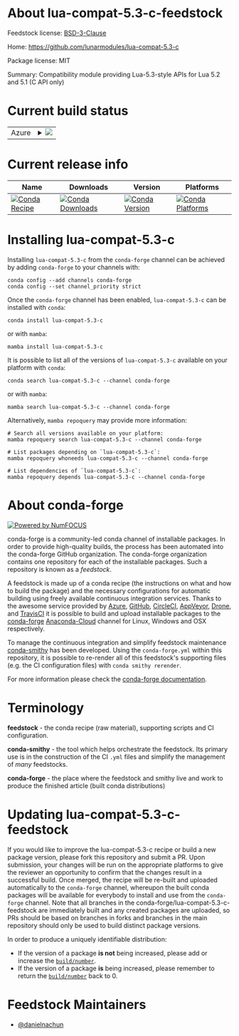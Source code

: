 About lua-compat-5.3-c-feedstock
================================

Feedstock license: [BSD-3-Clause](https://github.com/conda-forge/lua-compat-5.3-c-feedstock/blob/main/LICENSE.txt)

Home: https://github.com/lunarmodules/lua-compat-5.3-c

Package license: MIT

Summary: Compatibility module providing Lua-5.3-style APIs for Lua 5.2 and 5.1 (C API only)

Current build status
====================


<table>
    
  <tr>
    <td>Azure</td>
    <td>
      <details>
        <summary>
          <a href="https://dev.azure.com/conda-forge/feedstock-builds/_build/latest?definitionId=19279&branchName=main">
            <img src="https://dev.azure.com/conda-forge/feedstock-builds/_apis/build/status/lua-compat-5.3-c-feedstock?branchName=main">
          </a>
        </summary>
        <table>
          <thead><tr><th>Variant</th><th>Status</th></tr></thead>
          <tbody><tr>
              <td>linux_64</td>
              <td>
                <a href="https://dev.azure.com/conda-forge/feedstock-builds/_build/latest?definitionId=19279&branchName=main">
                  <img src="https://dev.azure.com/conda-forge/feedstock-builds/_apis/build/status/lua-compat-5.3-c-feedstock?branchName=main&jobName=linux&configuration=linux%20linux_64_" alt="variant">
                </a>
              </td>
            </tr><tr>
              <td>osx_64</td>
              <td>
                <a href="https://dev.azure.com/conda-forge/feedstock-builds/_build/latest?definitionId=19279&branchName=main">
                  <img src="https://dev.azure.com/conda-forge/feedstock-builds/_apis/build/status/lua-compat-5.3-c-feedstock?branchName=main&jobName=osx&configuration=osx%20osx_64_" alt="variant">
                </a>
              </td>
            </tr>
          </tbody>
        </table>
      </details>
    </td>
  </tr>
</table>

Current release info
====================

| Name | Downloads | Version | Platforms |
| --- | --- | --- | --- |
| [![Conda Recipe](https://img.shields.io/badge/recipe-lua--compat--5.3--c-green.svg)](https://anaconda.org/conda-forge/lua-compat-5.3-c) | [![Conda Downloads](https://img.shields.io/conda/dn/conda-forge/lua-compat-5.3-c.svg)](https://anaconda.org/conda-forge/lua-compat-5.3-c) | [![Conda Version](https://img.shields.io/conda/vn/conda-forge/lua-compat-5.3-c.svg)](https://anaconda.org/conda-forge/lua-compat-5.3-c) | [![Conda Platforms](https://img.shields.io/conda/pn/conda-forge/lua-compat-5.3-c.svg)](https://anaconda.org/conda-forge/lua-compat-5.3-c) |

Installing lua-compat-5.3-c
===========================

Installing `lua-compat-5.3-c` from the `conda-forge` channel can be achieved by adding `conda-forge` to your channels with:

```
conda config --add channels conda-forge
conda config --set channel_priority strict
```

Once the `conda-forge` channel has been enabled, `lua-compat-5.3-c` can be installed with `conda`:

```
conda install lua-compat-5.3-c
```

or with `mamba`:

```
mamba install lua-compat-5.3-c
```

It is possible to list all of the versions of `lua-compat-5.3-c` available on your platform with `conda`:

```
conda search lua-compat-5.3-c --channel conda-forge
```

or with `mamba`:

```
mamba search lua-compat-5.3-c --channel conda-forge
```

Alternatively, `mamba repoquery` may provide more information:

```
# Search all versions available on your platform:
mamba repoquery search lua-compat-5.3-c --channel conda-forge

# List packages depending on `lua-compat-5.3-c`:
mamba repoquery whoneeds lua-compat-5.3-c --channel conda-forge

# List dependencies of `lua-compat-5.3-c`:
mamba repoquery depends lua-compat-5.3-c --channel conda-forge
```


About conda-forge
=================

[![Powered by
NumFOCUS](https://img.shields.io/badge/powered%20by-NumFOCUS-orange.svg?style=flat&colorA=E1523D&colorB=007D8A)](https://numfocus.org)

conda-forge is a community-led conda channel of installable packages.
In order to provide high-quality builds, the process has been automated into the
conda-forge GitHub organization. The conda-forge organization contains one repository
for each of the installable packages. Such a repository is known as a *feedstock*.

A feedstock is made up of a conda recipe (the instructions on what and how to build
the package) and the necessary configurations for automatic building using freely
available continuous integration services. Thanks to the awesome service provided by
[Azure](https://azure.microsoft.com/en-us/services/devops/), [GitHub](https://github.com/),
[CircleCI](https://circleci.com/), [AppVeyor](https://www.appveyor.com/),
[Drone](https://cloud.drone.io/welcome), and [TravisCI](https://travis-ci.com/)
it is possible to build and upload installable packages to the
[conda-forge](https://anaconda.org/conda-forge) [Anaconda-Cloud](https://anaconda.org/)
channel for Linux, Windows and OSX respectively.

To manage the continuous integration and simplify feedstock maintenance
[conda-smithy](https://github.com/conda-forge/conda-smithy) has been developed.
Using the ``conda-forge.yml`` within this repository, it is possible to re-render all of
this feedstock's supporting files (e.g. the CI configuration files) with ``conda smithy rerender``.

For more information please check the [conda-forge documentation](https://conda-forge.org/docs/).

Terminology
===========

**feedstock** - the conda recipe (raw material), supporting scripts and CI configuration.

**conda-smithy** - the tool which helps orchestrate the feedstock.
                   Its primary use is in the construction of the CI ``.yml`` files
                   and simplify the management of *many* feedstocks.

**conda-forge** - the place where the feedstock and smithy live and work to
                  produce the finished article (built conda distributions)


Updating lua-compat-5.3-c-feedstock
===================================

If you would like to improve the lua-compat-5.3-c recipe or build a new
package version, please fork this repository and submit a PR. Upon submission,
your changes will be run on the appropriate platforms to give the reviewer an
opportunity to confirm that the changes result in a successful build. Once
merged, the recipe will be re-built and uploaded automatically to the
`conda-forge` channel, whereupon the built conda packages will be available for
everybody to install and use from the `conda-forge` channel.
Note that all branches in the conda-forge/lua-compat-5.3-c-feedstock are
immediately built and any created packages are uploaded, so PRs should be based
on branches in forks and branches in the main repository should only be used to
build distinct package versions.

In order to produce a uniquely identifiable distribution:
 * If the version of a package **is not** being increased, please add or increase
   the [``build/number``](https://docs.conda.io/projects/conda-build/en/latest/resources/define-metadata.html#build-number-and-string).
 * If the version of a package **is** being increased, please remember to return
   the [``build/number``](https://docs.conda.io/projects/conda-build/en/latest/resources/define-metadata.html#build-number-and-string)
   back to 0.

Feedstock Maintainers
=====================

* [@danielnachun](https://github.com/danielnachun/)

